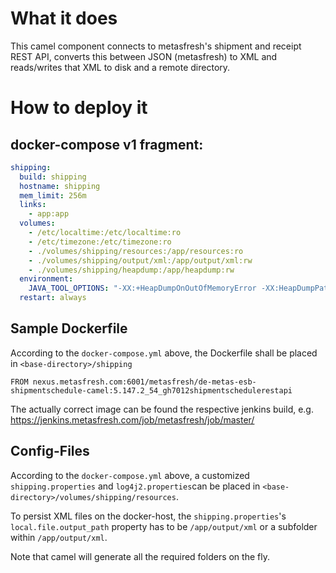 # What it does

This camel component connects to metasfresh's shipment and receipt REST API, 
converts this between JSON (metasfresh) to XML and reads/writes that XML to disk and a remote directory.

# How to deploy it

## docker-compose v1 fragment:

```yml
shipping:
  build: shipping
  hostname: shipping
  mem_limit: 256m
  links:
    - app:app
  volumes:
    - /etc/localtime:/etc/localtime:ro
    - /etc/timezone:/etc/timezone:ro
    - ./volumes/shipping/resources:/app/resources:ro
    - ./volumes/shipping/output/xml:/app/output/xml:rw
    - ./volumes/shipping/heapdump:/app/heapdump:rw
  environment:
    JAVA_TOOL_OPTIONS: "-XX:+HeapDumpOnOutOfMemoryError -XX:HeapDumpPath=/app/heapdump -agentlib:jdwp=transport=dt_socket,server=y,suspend=n,address=8794"
  restart: always
```

## Sample Dockerfile

According to the `docker-compose.yml` above, the Dockerfile shall be placed in `<base-directory>/shipping`

```
FROM nexus.metasfresh.com:6001/metasfresh/de-metas-esb-shipmentschedule-camel:5.147.2_54_gh7012shipmentschedulerestapi
```

The actually correct image can be found the respective jenkins build, e.g. https://jenkins.metasfresh.com/job/metasfresh/job/master/

## Config-Files

According to the `docker-compose.yml` above, a customized `shipping.properties` and `log4j2.properties`can be placed in `<base-directory>/volumes/shipping/resources`.

To persist XML files on the docker-host, the `shipping.properties`'s `local.file.output_path` 
property has to be `/app/output/xml` or a subfolder within `/app/output/xml`.

Note that camel will generate all the required folders on the fly.
